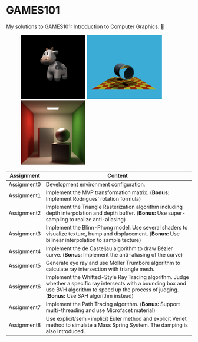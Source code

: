 # GAMES101
My solutions to GAMES101: Introduction to Computer Graphics. 🎨
<figure class="pic">
    <img src="./images/texture.png"height="175">
    <img src="./images/ray_tracing_ball.png"height="175">
    <img src="./images/path_tracing.png"height="175">
</figure>

| Assignment     | Content |
| ----------- | ----------- |
| Assignment0      |  Development environment configuration. |
| Assignment1      |  Implement the MVP transformation matrix. (**Bonus:** Implement Rodrigues’ rotation formula)|
| Assignment2      |  Implement the Triangle Rasterization algorithm including depth interpolation and depth buffer. (**Bonus:** Use super-sampling to realize anti-aliasing)|
| Assignment3      |  Implement the Blinn-Phong model. Use several shaders to visualize texture, bump and displacement.  (**Bonus:** Use bilinear interpolation to sample texture)|
| Assignment4      |  Implement the de Casteljau algorithm to draw Bézier curve.  (**Bonus:** Implement the anti-aliasing of the curve)|
| Assignment5      |  Generate eye ray and use Möller Trumbore algorithm to calculate ray intersection with triangle mesh.
| Assignment6      |  Implement the Whitted-Style Ray Tracing algorithm. Judge whether a specific ray intersects with a bounding box and use BVH algorithm to speed up the process of judging.  (**Bonus:** Use SAH algorithm instead)|
| Assignment7      |  Implement the Path Tracing algorithm.  (**Bonus:** Support multi-threading and use Microfacet material)|
| Assignment8      |  Use explicit/semi-implicit Euler method and explicit Verlet method to simulate a Mass Spring System. The damping is also introduced. |